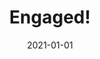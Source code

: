 ---
title: Engaged!
tags: social
image: perry-3.jpg
alt: Tristan and Perry the cat cuddling
date: 2021-01-01
---
